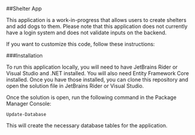 ##Shelter App

This application is a work-in-progress that allows users to create shelters and add dogs to them. Please note that this application does not currently have a login system and does not validate inputs on the backend.

If you want to customize this code, follow these instructions:

###Installation

To run this application locally, you will need to have JetBrains Rider or Visual Studio and .NET installed. You will also need Entity Framework Core installed. Once you have those installed, you can clone this repository and open the solution file in JetBrains Rider or Visual Studio.

Once the solution is open, run the following command in the Package Manager Console:

```
Update-Database
```
This will create the necessary database tables for the application.




